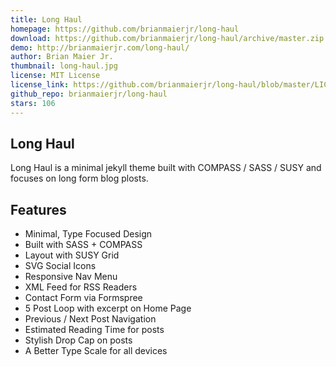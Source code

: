 ```yaml
---
title: Long Haul
homepage: https://github.com/brianmaierjr/long-haul
download: https://github.com/brianmaierjr/long-haul/archive/master.zip
demo: http://brianmaierjr.com/long-haul/
author: Brian Maier Jr.
thumbnail: long-haul.jpg
license: MIT License
license_link: https://github.com/brianmaierjr/long-haul/blob/master/LICENSE
github_repo: brianmaierjr/long-haul
stars: 106
---
```


## Long Haul

Long Haul is a minimal jekyll theme built with COMPASS / SASS / SUSY
and focuses on long form blog plosts.

## Features

- Minimal, Type Focused Design
- Built with SASS + COMPASS
- Layout with SUSY Grid
- SVG Social Icons
- Responsive Nav Menu
- XML Feed for RSS Readers
- Contact Form via Formspree
- 5 Post Loop with excerpt on Home Page
- Previous / Next Post Navigation
- Estimated Reading Time for posts
- Stylish Drop Cap on posts
- A Better Type Scale for all devices
